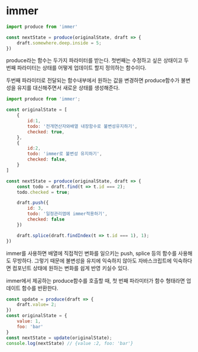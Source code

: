 # immer

```js
import produce from 'immer'

const nextState = produce(originalState, draft => {
    draft.somewhere.deep.inside = 5;
})
```

produce라는 함수는 두가지 파라미터를 받는다. 첫번째는 수정하고 싶은 상태이고 두번째 파라미터는 상태를 어떻게 업데이트 할지 정의하는 함수이다.

두번째 파라미터로 전달되는 함수내부에서 원하는 값을 변경하면 produce함수가 불변성을 유지를 대신해주면서 새로운 상태를 생성해준다.

```js
import produce from 'immer';

const originalState = [
    {
        id:1,
        todo: '전개연산자와배열 내장함수로 불변성유지하기',
        checked: true,
    },
    {
        id:2,
        todo: 'immer로 불변성 유지하기',
        checked: false,
    }
]

const nextState = produce(originalState, draft => {
    const todo = draft.find(t => t.id === 2);
    todo.checked = true;

    draft.push({
        id: 3,
        todo: '일정관리앱에 immer적용하기',
        checked: false
    })

    draft.splice(draft.findIndex(t => t.id === 1), 1);
})

```

immer를 사용하면 배열에 직접적인 변화를 일으키는 push, splice 등의 함수를 사용해도 무방하다. 그렇기 때문에 불변성을 유지에 익숙하지 않아도 자바스크립트에 익숙하다면 컴포넌트 상태에 원하는 변화를 쉽게 반영 키실수 있다. 

immer에서 제공하는 produce함수를 호출할 때, 첫 번째 파라미터가 함수 형태라면 업데이트 함수를 반환한다.

```js
const update = produce(draft => {
    draft.value= 2;
})
const originalState = {
    value: 1,
    foo: 'bar'
}
const nextState = update(originalState);
console.log(nextState) // {value :2, foo: 'bar'}
```